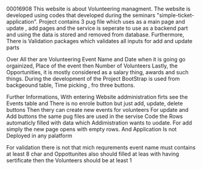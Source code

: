 00016908 This website is about Volunteering managment. The website is developed using codes that developed during the seminars
"simple-ticket-application". Project contains 3 pug file which uses as a main page and update , add pages and
the service is seperate to use as a backend part and using the data is stored and removed from database. 
Furthermore, There is Validation packages which validates all inputs for add and update parts

Over All  ther are Volunteering Event Name and Date when it is going go orgainized, Place of the event then Number of Volunteers 
Lastly, the Opportunities, it is mostly considered as a salary thing, awards and such things.
During the development of the Project BootStrap is used from backgeound table, Time picking , fro three buttons. 

Further Informations, With entering Website addministration firts see the Events table and There is no enrole button but just add, update, delete buttons
Then thery can create new events for volunteers For update and Add buttons the same pug files are used in the servise Code the Rows automaticly
filled with data which Addimistration wants to uodate. For add simply the new page opens with empty rows. And Application Is not Deployed in any palatform

For validation there is not that mich requrements event name must contains at least 8 char and Oppottunites also should filled at leas with having sertificate
then the Volunteers should be at least 1 


 










































